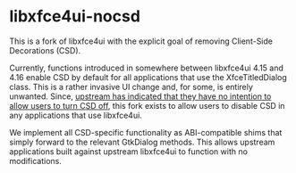libxfce4ui-nocsd
================
This is a fork of libxfce4ui with the explicit goal of removing Client-Side Decorations (CSD).

Currently, functions introduced in somewhere between libxfce4ui 4.15 and 4.16 enable
CSD by default for all applications that use the XfceTitledDialog class. This is a
rather invasive UI change and, for some, is entirely unwanted. Since,
[upstream has indicated that they have no intention to allow users to turn CSD off](https://gitlab.xfce.org/xfce/libxfce4ui/-/issues/14),
this fork exists to allow users to disable CSD in any applications that use libxfce4ui.

We implement all CSD-specific functionality as ABI-compatible shims that
simply forward to the relevant GtkDialog methods. This allows upstream applications
built against upstream libxfce4ui to function with no modifications.
